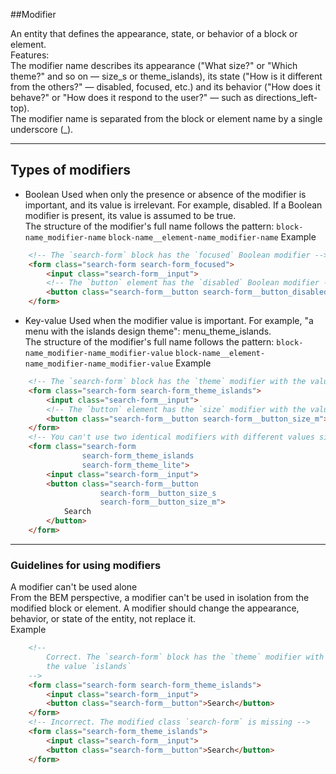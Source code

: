 ##Modifier

An entity that defines the appearance, state, or behavior of a block or element.<br/>
Features:<br/>
The modifier name describes its appearance ("What size?" or "Which theme?" and so on — size_s or theme_islands), its state ("How is it different from the others?" — disabled, focused, etc.) and its behavior ("How does it behave?" or "How does it respond to the user?" — such as directions_left-top).<br/>
The modifier name is separated from the block or element name by a single underscore (_).<br/>

<hr/>

## Types of modifiers

* Boolean
Used when only the presence or absence of the modifier is important, and its value is irrelevant. For example, disabled. If a Boolean modifier is present, its value is assumed to be true.<br/>
The structure of the modifier's full name follows the pattern:
```block-name_modifier-name```
```block-name__element-name_modifier-name```
Example<br/>
```html
    <!-- The `search-form` block has the `focused` Boolean modifier -->
    <form class="search-form search-form_focused">
        <input class="search-form__input">
        <!-- The `button` element has the `disabled` Boolean modifier -->
        <button class="search-form__button search-form__button_disabled">Search</button>
    </form>
```

* Key-value
Used when the modifier value is important. For example, "a menu with the islands design theme": menu_theme_islands.<br/>
The structure of the modifier's full name follows the pattern:
```block-name_modifier-name_modifier-value```
```block-name__element-name_modifier-name_modifier-value```
Example<br/>
```html
    <!-- The `search-form` block has the `theme` modifier with the value `islands` -->
    <form class="search-form search-form_theme_islands">
        <input class="search-form__input">
        <!-- The `button` element has the `size` modifier with the value `m` -->
        <button class="search-form__button search-form__button_size_m">Search</button>
    </form>
    <!-- You can't use two identical modifiers with different values simultaneously -->
    <form class="search-form
                search-form_theme_islands
                search-form_theme_lite">
        <input class="search-form__input">
        <button class="search-form__button
                    search-form__button_size_s
                    search-form__button_size_m">
            Search
        </button>
    </form>
```

<hr/>

### Guidelines for using modifiers
A modifier can't be used alone<br/>
From the BEM perspective, a modifier can't be used in isolation from the modified block or element. A modifier should change the appearance, behavior, or state of the entity, not replace it.<br/>
Example<br/>
```html
    <!--
        Correct. The `search-form` block has the `theme` modifier with
        the value `islands`
    -->
    <form class="search-form search-form_theme_islands">
        <input class="search-form__input">
        <button class="search-form__button">Search</button>
    </form>
    <!-- Incorrect. The modified class `search-form` is missing -->
    <form class="search-form_theme_islands">
        <input class="search-form__input">
        <button class="search-form__button">Search</button>
    </form>
```
